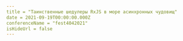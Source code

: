 ```yaml
---
title = "Таинственные шедулеры RxJS в море асинхронных чудовищ"
date = 2021-09-19T00:00:00.000Z
conferenceName = "fest4042021"
isHideUrl = false
---
```

